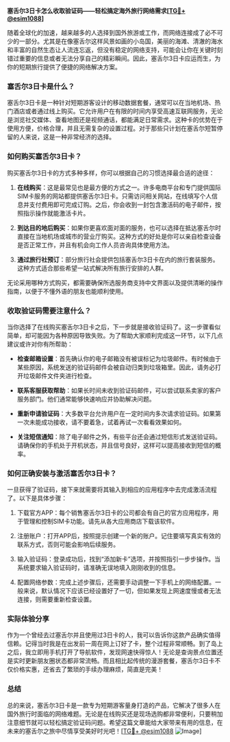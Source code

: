 **塞舌尔3日卡怎么收取验证码——轻松搞定海外旅行网络需求[[TG💪+ @esim1088](https://t.me/s/esim1088)]**

随着全球化的加速，越来越多的人选择到国外旅游或工作，而网络连接成了必不可少的一部分。尤其是在像塞舌尔这样风景如画的小岛国，美丽的海滩、清澈的海水和丰富的自然生态让人流连忘返，但没有稳定的网络支持，可能会让你在关键时刻错过重要的信息或者无法分享自己的精彩瞬间。因此，塞舌尔3日卡应运而生，为你的短期旅行提供了便捷的网络解决方案。

### 塞舌尔3日卡是什么？

塞舌尔3日卡是一种针对短期游客设计的移动数据套餐，通常可以在当地机场、热门酒店或者通过线上购买。它允许用户在有限的时间内享受高速互联网服务，无论是浏览社交媒体、查看地图还是视频通话，都能满足日常需求。这种卡的优势在于使用方便，价格合理，并且无需复杂的设置过程。对于那些只计划在塞舌尔短暂停留的人来说，这是一种非常经济的选择。

### 如何购买塞舌尔3日卡？

购买塞舌尔3日卡的方式多种多样，你可以根据自己的习惯选择最合适的途径：

1. **在线购买**：这是最常见也是最方便的方式之一。许多电商平台和专门提供国际SIM卡服务的网站都提供塞舌尔3日卡。只需访问相关网站，在线填写个人信息并支付费用即可完成订购。之后，你会收到一封包含激活码的电子邮件，按照指示操作就能激活卡片。
   
2. **到达目的地后购买**：如果你更喜欢面对面的服务，也可以选择在抵达塞舌尔时直接在当地机场或城市的营业厅购买。这种方式的好处是你可以亲自检查设备是否正常工作，并且有机会向工作人员咨询具体使用方法。

3. **通过旅行社预订**：部分旅行社会提供包括塞舌尔3日卡在内的旅行套装服务。这种方式适合那些希望一站式解决所有旅行安排的人群。

无论采用哪种方式购买，都需要确保所选服务商支持中文界面以及提供清晰的操作指南，以便于不懂外语的朋友也能顺利使用。

### 收取验证码需要注意什么？

当你选择了在线购买塞舌尔3日卡之后，下一步就是接收验证码了。这一步骤看似简单，却可能因为各种原因导致失败。为了帮助大家顺利完成这一环节，以下几点建议或许对你有所帮助：

- **检查邮箱设置**：首先确认你的电子邮箱没有被误标记为垃圾邮件。有时候由于某些原因，系统发送的验证码邮件会被自动归类到垃圾箱里。因此，请务必打开垃圾邮件文件夹进行检查。
  
- **联系客服获取帮助**：如果长时间未收到验证码邮件，可以尝试联系卖家的客户服务部门。他们通常能够快速响应并协助解决问题。

- **重新申请验证码**：大多数平台允许用户在一定时间内多次请求验证码。如果第一次未能成功接收，请不要着急，试着再试一次看看效果如何。

- **关注短信通知**：除了电子邮件之外，有些平台还会通过短信形式发送验证码。请确保你的手机处于开机状态，并且信号良好，这样可以提高接收到短信的概率。

### 如何正确安装与激活塞舌尔3日卡？

一旦获得了验证码，接下来就需要将其输入到相应的应用程序中去完成激活流程了。以下是具体步骤：

1. 下载官方APP：每个销售塞舌尔3日卡的公司都会有自己的官方应用程序，用于管理和控制SIM卡功能。请先从各大应用商店下载该软件。
   
2. 注册账户：打开APP后，按照提示创建一个新的账户。记住要填写真实有效的联系方式，否则可能会影响后续服务。

3. 输入验证码：登录成功后，找到“添加新卡”选项，并按照指引一步步操作。当系统要求输入验证码时，请准确无误地填入刚刚收到的信息。

4. 配置网络参数：完成上述步骤后，还需要手动调整一下手机上的网络配置。一般来说，默认情况下应该已经设置好了一切，但如果发现上网速度慢或者无法连接，则需要重新检查设置。

### 实际体验分享

作为一个曾经去过塞舌尔并且使用过3日卡的人，我可以告诉你这款产品确实值得信赖。记得当时我是在出发前一周在网上订好了卡，整个过程非常顺畅。到了岛上之后，我立即用手机打开了导航软件，发现网速快得惊人！无论是查询景点位置还是实时更新朋友圈状态都非常流畅。而且相比起传统的漫游套餐，塞舌尔3日卡不仅价格实惠，还省去了繁琐的手续办理麻烦，简直是完美！

### 总结

总的来说，塞舌尔3日卡是一款专为短期游客量身打造的产品，它解决了很多人在国外旅行时面临的网络难题。无论是在线购买还是现场选购都非常便利，只要稍加注意细节就可以轻松搞定验证码问题。希望这篇文章能给大家带来有用的信息，在未来的塞舌尔之旅中尽情享受美好时光吧！[[TG💪+ @esim1088](https://t.me/s/esim1088) ![Image](https://i.postimg.cc/4NQfJmqS/Snipaste-2025-05-13-00-14-12.png)]